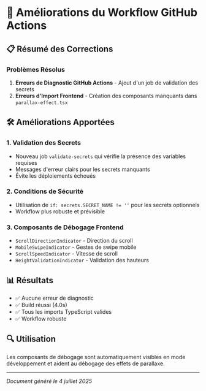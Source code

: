 # 🚀 Améliorations du Workflow GitHub Actions

## 📋 Résumé des Corrections

### Problèmes Résolus

1. **Erreurs de Diagnostic GitHub Actions** - Ajout d'un job de validation des secrets
2. **Erreurs d'Import Frontend** - Création des composants manquants dans `parallax-effect.tsx`

## 🛠️ Améliorations Apportées

### 1. Validation des Secrets
- Nouveau job `validate-secrets` qui vérifie la présence des variables requises
- Messages d'erreur clairs pour les secrets manquants
- Évite les déploiements échoués

### 2. Conditions de Sécurité
- Utilisation de `if: secrets.SECRET_NAME != ''` pour les secrets optionnels
- Workflow plus robuste et prévisible

### 3. Composants de Débogage Frontend
- `ScrollDirectionIndicator` - Direction du scroll
- `MobileSwipeIndicator` - Gestes de swipe mobile
- `ScrollSpeedIndicator` - Vitesse de scroll
- `HeightValidationIndicator` - Validation des hauteurs

## 📊 Résultats

- ✅ Aucune erreur de diagnostic
- ✅ Build réussi (4.0s)
- ✅ Tous les imports TypeScript valides
- ✅ Workflow robuste

## 🔍 Utilisation

Les composants de débogage sont automatiquement visibles en mode développement et aident au débogage des effets de parallaxe.

---

*Document généré le 4 juillet 2025* 